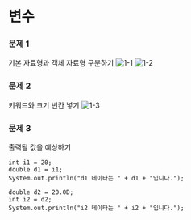 # 변수

### 문제 1

기본 자료형과 객체 자료형 구분하기
![1-1](https://user-images.githubusercontent.com/66400531/117246265-4bbdc000-ae77-11eb-9453-4d23acfed6a2.PNG)
![1-2](https://user-images.githubusercontent.com/66400531/117246287-55dfbe80-ae77-11eb-8020-be10ffae39cd.PNG)

### 문제 2

키워드와 크기 빈칸 넣기
![1-3](https://user-images.githubusercontent.com/66400531/117246298-5bd59f80-ae77-11eb-9c9e-fdc82cd82864.PNG)

### 문제 3

출력될 값을 예상하기

```
int i1 = 20;
double d1 = i1;
System.out.println("d1 데이타는 " + d1 + "입니다.");

double d2 = 20.0D;
int i2 = d2;
System.out.println("i2 데이타는 " + i2 + "입니다.");
```
